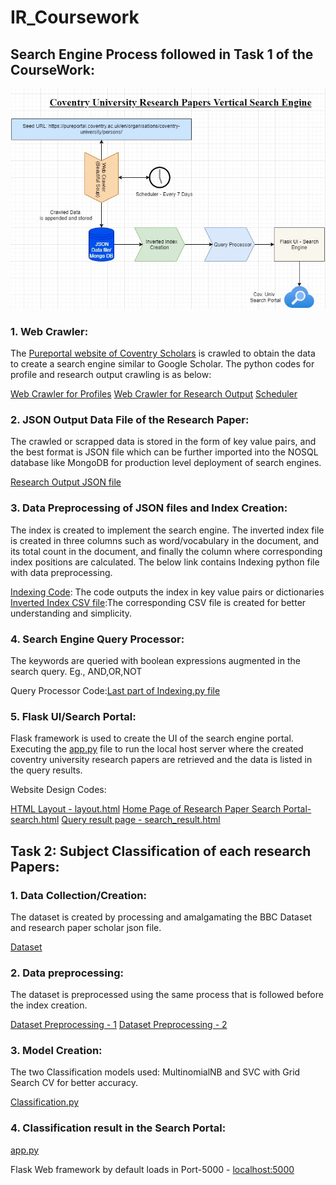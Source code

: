 # IR_Coursework

## Search Engine Process followed in Task 1 of the CourseWork:

![alt text](https://github.com/rajaramkuberan/IR_Coursework/blob/main/Search_Engine.jpg)


### 1. Web Crawler: 
   The [Pureportal website of Coventry Scholars](https://pureportal.coventry.ac.uk/en/organisations/coventry-university/persons/) is crawled to obtain the data to create a search engine similar to Google Scholar. The python codes for profile and research output crawling is as below:

[Web Crawler for Profiles](https://github.com/rajaramkuberan/IR_Coursework/tree/main/IRCW_Codes/Search_Engine_Coventry/pureportal_search_engine/Crawler_bs4/Crawler_Profile)
[Web Crawler for Research Output](https://github.com/rajaramkuberan/IR_Coursework/tree/main/IRCW_Codes/Search_Engine_Coventry/pureportal_search_engine/Crawler_bs4/Crawler_Paper)
[Scheduler](https://github.com/rajaramkuberan/IR_Coursework/blob/main/IRCW_Codes/Search_Engine_Coventry/pureportal_search_engine/Scheduler.py)

### 2. JSON Output Data File of the Research Paper:
   The crawled or scrapped data is stored in the form of key value pairs, and the best format is JSON file which can be further imported into the NOSQL database like MongoDB for production level deployment of search engines.
   
   [Research Output JSON file](https://github.com/rajaramkuberan/IR_Coursework/blob/main/IRCW_Codes/Search_Engine_Coventry/pureportal_search_engine/Crawler_bs4/Crawler_Paper/Final_Cov_Research_Paper.json)
   
### 3. Data Preprocessing of JSON files and Index Creation:

The index is created to implement the search engine. The inverted index file is created in three columns such as word/vocabulary in the document, and its total count in the document, and finally the column where corresponding index positions are calculated. The below link contains Indexing python file with data preprocessing. 

[Indexing Code](https://github.com/rajaramkuberan/IR_Coursework/blob/main/IRCW_Codes/Search_Engine_Coventry/pureportal_search_engine/Indexer/indexer.py): The code outputs the index in key value pairs or dictionaries
[Inverted Index CSV file](https://github.com/rajaramkuberan/IR_Coursework/blob/main/IRCW_Codes/Search_Engine_Coventry/inverted.csv):The corresponding CSV file is created for better understanding and simplicity.

### 4. Search Engine Query Processor:

The keywords are queried with boolean expressions augmented in the search query. Eg., AND,OR,NOT

Query Processor Code:[Last part of Indexing.py file](https://github.com/rajaramkuberan/IR_Coursework/blob/main/IRCW_Codes/Search_Engine_Coventry/pureportal_search_engine/Indexer/indexer.py)

### 5. Flask UI/Search Portal:

Flask framework is used to create the UI of the search engine portal.
Executing the [app.py](https://github.com/rajaramkuberan/IR_Coursework/blob/main/IRCW_Codes/Search_Engine_Coventry/pureportal_search_engine/app/app.py) file to run the local host server where the created coventry university research papers are retrieved and the data is listed in the query results.

Website Design Codes:

[HTML Layout - layout.html](https://github.com/rajaramkuberan/IR_Coursework/tree/main/IRCW_Codes/Search_Engine_Coventry/pureportal_search_engine/app/templates)
[Home Page of Research Paper Search Portal-search.html](https://github.com/rajaramkuberan/IR_Coursework/tree/main/IRCW_Codes/Search_Engine_Coventry/pureportal_search_engine/app/templates)
[Query result page - search_result.html](https://github.com/rajaramkuberan/IR_Coursework/tree/main/IRCW_Codes/Search_Engine_Coventry/pureportal_search_engine/app/templates)

## Task 2: Subject Classification of each research Papers:

### 1. Data Collection/Creation:

The dataset is created by processing and amalgamating the BBC Dataset and research paper scholar json file.

[Dataset](https://github.com/rajaramkuberan/IR_Coursework/tree/main/IRCW_Codes/Search_Engine_Coventry/Training_data)

### 2. Data preprocessing:

The dataset is preprocessed using the same process that is followed before the index creation.

[Dataset Preprocessing - 1](https://github.com/rajaramkuberan/IR_Coursework/blob/main/IRCW_Codes/Search_Engine_Coventry/Data_preprocessing.ipynb)
[Dataset Preprocessing - 2](https://github.com/rajaramkuberan/IR_Coursework/blob/main/IRCW_Codes/Search_Engine_Coventry/pureportal_search_engine/Classification/Classification.py)

### 3. Model Creation:

The two Classification models used: MultinomialNB and SVC with Grid Search CV for better accuracy.

[Classification.py](https://github.com/rajaramkuberan/IR_Coursework/blob/main/IRCW_Codes/Search_Engine_Coventry/pureportal_search_engine/Classification/Classification.py)

###  4. Classification result in the Search Portal:

[app.py](https://github.com/rajaramkuberan/IR_Coursework/blob/main/IRCW_Codes/Search_Engine_Coventry/pureportal_search_engine/app/app.py)

Flask Web framework by default loads in Port-5000 - [localhost:5000](http://localhost:5000/)
